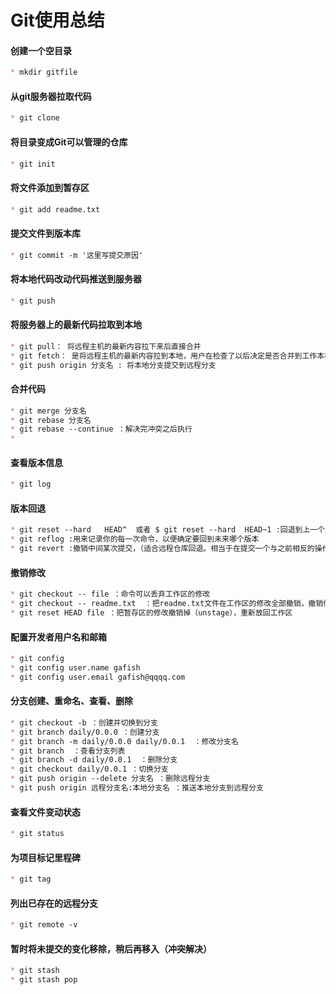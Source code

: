 #  Git使用总结

#### 创建一个空目录

~~~markdown
* mkdir gitfile
~~~

#### 从git服务器拉取代码

~~~markdown
* git clone
~~~

#### 将目录变成Git可以管理的仓库

~~~markdown
* git init
~~~

#### 将文件添加到暂存区

~~~markdown
* git add readme.txt
~~~

#### 提交文件到版本库

~~~markdown
* git commit -m '这里写提交原因'
~~~

#### 将本地代码改动代码推送到服务器

~~~markdown
* git push
~~~

#### 将服务器上的最新代码拉取到本地

~~~markdown
* git pull： 将远程主机的最新内容拉下来后直接合并
* git fetch： 是将远程主机的最新内容拉到本地，用户在检查了以后决定是否合并到工作本机分支中。
* git push origin 分支名 : 将本地分支提交到远程分支
~~~

#### 合并代码

~~~markdown
* git merge 分支名
* git rebase 分支名 
* git rebase --continue ：解决完冲突之后执行
* 
~~~

#### 查看版本信息

~~~markdown
* git log
~~~

#### 版本回退

~~~markdown
* git reset --hard   HEAD^  或者 $ git reset --hard  HEAD~1 :回退到上一个版本  
* git reflog :用来记录你的每一次命令，以便确定要回到未来哪个版本
* git revert :撤销中间某次提交，（适合远程仓库回退。相当于在提交一个与之前相反的操作）
~~~

#### 撤销修改

~~~markdown
* git checkout -- file ：命令可以丢弃工作区的修改
* git checkout -- readme.txt  ：把readme.txt文件在工作区的修改全部撤销，撤销修改之后就回到和版本库一摸一样的状态。
* git reset HEAD file ：把暂存区的修改撤销掉（unstage），重新放回工作区
~~~

#### 配置开发者用户名和邮箱

~~~markdown
* git config
* git config user.name gafish
* git config user.email gafish@qqqq.com
~~~

#### 分支创建、重命名、查看、删除

~~~markdown
* git checkout -b ：创建并切换到分支
* git branch daily/0.0.0 ：创建分支
* git branch -m daily/0.0.0 daily/0.0.1	 ：修改分支名
* git branch  ：查看分支列表
* git branch -d daily/0.0.1  ：删除分支
* git checkout daily/0.0.1 ：切换分支
* git push origin --delete 分支名 ：删除远程分支
* git push origin 远程分支名:本地分支名 ：推送本地分支到远程分支
~~~

#### 查看文件变动状态

~~~markdown
* git status
~~~

#### 为项目标记里程碑

~~~markdown
* git tag
~~~

#### 列出已存在的远程分支

~~~markdown
* git remote -v
~~~


#### 暂时将未提交的变化移除，稍后再移入（冲突解决）

~~~markdown
* git stash
* git stash pop
~~~

